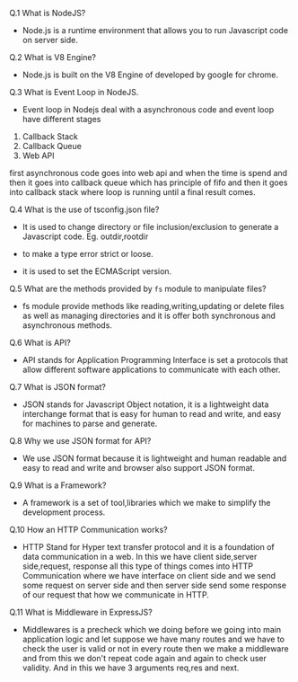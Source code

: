 Q.1 What is NodeJS?

- Node.js is a runtime environment that allows you to run Javascript code on server side.

Q.2 What is V8 Engine?

- Node.js is built on the V8 Engine of developed by google for chrome.

Q.3 What is Event Loop in NodeJS.

- Event loop in Nodejs deal with a asynchronous code and event loop have different stages

1. Callback Stack
2. Callback Queue
3. Web API

first asynchronous code goes into web api and when the time is spend and then it goes into callback queue which has principle of fifo and then it goes into callback stack where loop is running until a final result comes.

Q.4 What is the use of tsconfig.json file?

- It is used to change directory or file inclusion/exclusion to generate a Javascript code. Eg. outdir,rootdir

- to make a type error strict or loose.

- it is used to set the ECMAScript version.

Q.5 What are the methods provided by `fs` module to manipulate files?

- fs module provide methods like reading,writing,updating or delete files as well as managing directories and it is offer both synchronous and asynchronous methods.

Q.6 What is API?

- API stands for Application Programming Interface is set a protocols that allow different software applications to communicate with each other.

Q.7 What is JSON format?

- JSON stands for Javascript Object notation, it is a lightweight data interchange format that is easy for human to read and write, and easy for machines to parse and generate.

Q.8 Why we use JSON format for API?

- We use JSON format because it is lightweight and human readable and easy to read and write and browser also support JSON format.

Q.9 What is a Framework?

- A framework is a set of tool,libraries which we make to simplify the development process.

Q.10 How an HTTP Communication works?

- HTTP Stand for Hyper text transfer protocol and it is a foundation of data communication in a web. In this we have client side,server side,request, response all this type of things comes into HTTP Communication where we have interface on client side and we send some request on server side and then server side send some response of our request that how we communicate in HTTP.

Q.11 What is Middleware in ExpressJS?

- Middlewares is a precheck which we doing before we going into main application logic and let suppose we have many routes and we have to check the user is valid or not in every route then we make a middleware and from this we don't repeat code again and again to check user validity. And in this we have 3 arguments req,res and next.

